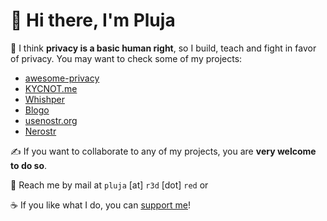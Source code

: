 # 👋 Hi there, I'm Pluja

🔭 I think **privacy is a basic human right**, so I build, teach and fight in favor of privacy. You may want to check some of my projects: 

- [awesome-privacy](https://github.com/pluja/awesome-privacy)
- [KYCNOT.me](https://gitlab.com/kycnot/kycnot.me)
- [Whishper](https://github.com/pluja/whishper)
- [Blogo](https://blogo.site)
- [usenostr.org](https://usenostr.org)
- [Nerostr](https://codeberg.org/pluja/nerostr)

✍️ If you want to collaborate to any of my projects, you are **very welcome to do so**. 

📨 Reach me by mail at `pluja` [at] `r3d` [dot] `red` or 

☕ If you like what I do, you can [support me](https://kycnot.me/about#support)!
